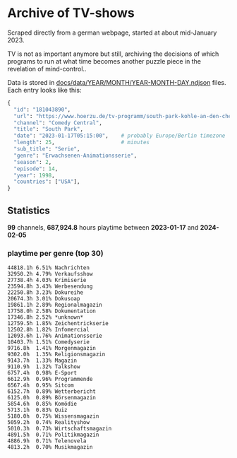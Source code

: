 # Archive of TV-shows

Scraped directly from a german webpage, started at about mid-January 2023.

TV is not as important anymore but still, archiving the decisions of which programs to run at what time
becomes another puzzle piece in the revelation of mind-control.. 

Data is stored in [docs/data/YEAR/MONTH/YEAR-MONTH-DAY.ndjson](docs/data/) files. 
Each entry looks like this:

```python
{
  "id": "181043890", 
  "url": "https://www.hoerzu.de/tv-programm/south-park-kohle-an-den-chefkoch/bid_181043890/", 
  "channel": "Comedy Central", 
  "title": "South Park", 
  "date": "2023-01-17T05:15:00",    # probably Europe/Berlin timezone 
  "length": 25,                     # minutes 
  "sub_title": "Serie", 
  "genre": "Erwachsenen-Animationsserie", 
  "season": 2, 
  "episode": 14, 
  "year": 1998, 
  "countries": ["USA"],
}
```

## Statistics

**99** channels, **687,924.8** hours playtime between **2023-01-17** and **2024-02-05**


### playtime per genre (top 30)

    44818.1h 6.51% Nachrichten
    32950.2h 4.79% Verkaufsshow
    27738.4h 4.03% Krimiserie
    23594.8h 3.43% Werbesendung
    22250.8h 3.23% Dokureihe
    20674.3h 3.01% Dokusoap
    19861.1h 2.89% Regionalmagazin
    17758.0h 2.58% Dokumentation
    17346.8h 2.52% *unknown*
    12759.5h 1.85% Zeichentrickserie
    12502.8h 1.82% Infomercial
    12093.6h 1.76% Animationsserie
    10403.7h 1.51% Comedyserie
    9716.8h  1.41% Morgenmagazin
    9302.0h  1.35% Religionsmagazin
    9143.7h  1.33% Magazin
    9110.9h  1.32% Talkshow
    6757.4h  0.98% E-Sport
    6612.9h  0.96% Programmende
    6567.4h  0.95% Sitcom
    6152.7h  0.89% Wetterbericht
    6125.0h  0.89% Börsenmagazin
    5854.6h  0.85% Komödie
    5713.1h  0.83% Quiz
    5180.0h  0.75% Wissensmagazin
    5059.2h  0.74% Realityshow
    5010.3h  0.73% Wirtschaftsmagazin
    4891.5h  0.71% Politikmagazin
    4886.9h  0.71% Telenovela
    4813.2h  0.70% Musikmagazin
